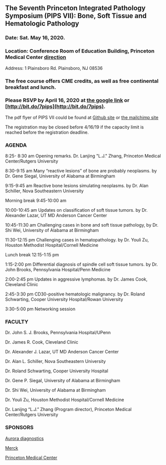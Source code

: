 ## The Seventh Princeton Integrated Pathology Symposium (PIPS VII): Bone, Soft Tissue and Hematologic Pathology 
### Date: Sat. May 16, 2020. 
### Location: Conference Room of Education Building, Princeton Medical Center [direction](https://www.princetonhcs.org/patients-visitors/directions-parking-and-maps) 
Address: 1 Plainsboro Rd. Plainsboro, NJ 08536

### The free course offers CME credits, as well as free continental breakfast and lunch.  

### Please RSVP by April 16, 2020 at [the google link](https://forms.gle/ccN5JEs2r9zSbZfZ6) or [http://bit.do/7pips](http://bit.do/7pips). 

The pdf flyer of PIPS VII could be found at [Github site](https://github.com/thezhanglab/pips/blob/master/The_7th_Annual_Princeton_Integrated_Pathology_Symposium_v0.02.pdf) or [the mailchimp site](https://princetonhcs.us8.list-manage.com/track/click?u=9d38c4d01cf0a6af302fa65e1&id=8e8dee50c9&e=7c5e3bdfd1)

The registration may be closed before 4/16/19 if the capacity limit is reached before the registration deadline.

### AGENDA
8:25- 8:30 am          Opening remarks. Dr. Lanjing "L.J." Zhang, Princeton Medical Center/Rutgers University

8:30-9:15 am           Many “reactive lesions” of bone are probably neoplasms. by Dr. Gene Siegal, University of Alabama at Birmingham

9:15-9:45 am           Reactive bone lesions simulating neoplasms. by Dr. Alan Schiller, Nova Southeastern University

Morning break         9:45-10:00 am

10:00-10:45 am       Updates on classification of soft tissue tumors. by Dr. Alexander Lazar, UT MD Anderson Cancer Center

10:45-11:30 am       Challenging cases in bone and soft tissue pathology, by Dr. Shi Wei, University of Alabama at Birmingham

11:30-12:15 pm       Challenging cases in hematopathology. by Dr. Youli Zu, Houston Methodist Hospital/Cornell Medicine  

Lunch break            12:15-1:15 pm

1:15-2:00 pm           Differential diagnosis of spindle cell soft tissue tumors. by Dr. John Brooks, Pennsylvania Hospital/Penn Medicine

2:00-2:45 pm           Updates in aggressive lymphomas. by Dr. James Cook, Cleveland Clinic

2:45-3:30 pm           CD30-positive hematologic malignancy. by Dr. Roland Schwarting, Cooper University Hospital/Rowan University

3:30-5:00 pm           Networking session
 
### FACULTY 
Dr. John S. J. Brooks, Pennsylvania Hospital/UPenn

Dr. James R. Cook, Cleveland Clinic

Dr. Alexander J. Lazar, UT MD Anderson Cancer Center

Dr. Alan L. Schiller, Nova Southeastern University

Dr. Roland Schwarting, Cooper University Hospital

Dr. Gene P. Siegal, University of Alabama at Birmingham

Dr. Shi Wei, University of Alabama at Birmingham

Dr. Youli Zu, Houston Methodist Hospital/Cornell Medicine

Dr. Lanijng “L.J.” Zhang (Program director), Princeton Medical Center/Rutgers University

### SPONSORS
[Aurora diagnostics](https://www.auroradx.com/)

[Merck](https://www.merck.com/) 

[Princeton Medical Center](https://www.princetonhcs.org/)
